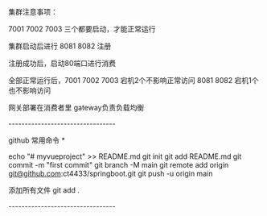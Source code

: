 集群注意事项：

7001 7002 7003 三个都要启动，才能正常运行

集群启动后进行 8081 8082 注册

注册成功后，启动80端口进行消费

全部正常运行后，7001 7002 7003 宕机2个不影响正常访问 8081 8082 宕机1个也不影响访问

网关部署在消费者里 gateway负责负载均衡

*---------------------------------*

github 常用命令 *

echo "# myvueproject" >> README.md
git init
git add README.md
git commit -m "first commit"
git branch -M main
git remote add origin git@github.com:ct4433/springboot.git
git push -u origin main

添加所有文件	git add .

*---------------------------------*